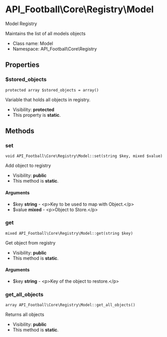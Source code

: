 API_Football\Core\Registry\Model
===============

Model Registry

Maintains the list of all models objects


* Class name: Model
* Namespace: API_Football\Core\Registry





Properties
----------


### $stored_objects

    protected array $stored_objects = array()

Variable that holds all objects in registry.



* Visibility: **protected**
* This property is **static**.


Methods
-------


### set

    void API_Football\Core\Registry\Model::set(string $key, mixed $value)

Add object to registry



* Visibility: **public**
* This method is **static**.


#### Arguments
* $key **string** - &lt;p&gt;Key to be used to map with Object.&lt;/p&gt;
* $value **mixed** - &lt;p&gt;Object to Store.&lt;/p&gt;



### get

    mixed API_Football\Core\Registry\Model::get(string $key)

Get object from registry



* Visibility: **public**
* This method is **static**.


#### Arguments
* $key **string** - &lt;p&gt;Key of the object to restore.&lt;/p&gt;



### get_all_objects

    array API_Football\Core\Registry\Model::get_all_objects()

Returns all objects



* Visibility: **public**
* This method is **static**.



